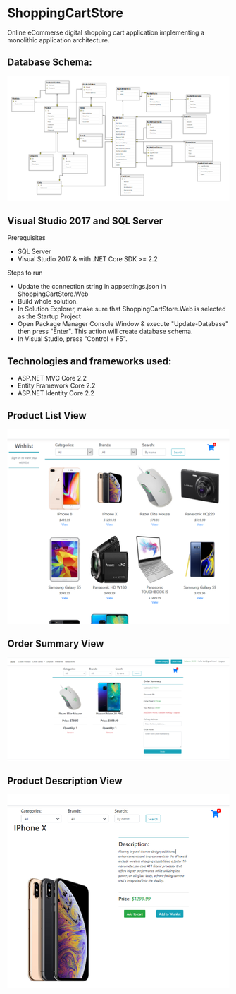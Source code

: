 # ShoppingCartStore

Online eCommerse digital shopping cart application implementing a monolithic application architecture.

## Database Schema:
![Sorry, error loading image of diagram](DBDiagram.png)

## Visual Studio 2017 and SQL Server
Prerequisites
* SQL Server
* Visual Studio 2017 & with .NET Core SDK >= 2.2

Steps to run
* Update the connection string in appsettings.json in ShoppingCartStore.Web
* Build whole solution.
* In Solution Explorer, make sure that ShoppingCartStore.Web is selected as the Startup Project
* Open Package Manager Console Window & execute "Update-Database" then press "Enter". This action will create database schema.
* In Visual Studio, press "Control + F5".

## Technologies and frameworks used:
* ASP.NET MVC Core 2.2
* Entity Framework Core 2.2
* ASP.NET Identity Core 2.2

## Product List View
![Sorry, error loading image of diagram](Homepage.png)

## Order Summary View
![Sorry, error loading image of diagram](Checkout.png)

## Product Description View
![Sorry, error loading image of diagram](Product.png)
